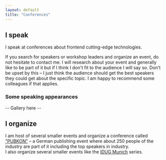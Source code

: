 ```yaml
---
layout: default
title: "Conferences"
---
```


## I speak

I speak at conferences about frontend cutting-edge technologies.    

If you search for speakers or workshop leaders and organize an event, do not hesitate to contact me. I will research about your event and generally like to be part of it but if I think I don't fit to the audience I will say so. Don't be upset by this – I just think the audience should get the best speakers they could get about the specific topic. I am happy to recommend some colleagues if that applies.

### Some speaking appearances

-- Gallery here --


## I organize

I am host of several smaller events and organize a conference called ["PUBKON"]() – a German publishing event where about 250 people of the industry are part of it including the top speakers in industry.  
I also organize several smaller events like the [IDUG Munich]() series.

